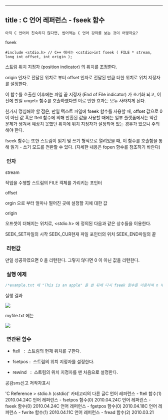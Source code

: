 ----------------
title : C 언어 레퍼런스 - fseek 함수
--------------



```warning
아직 C 언어와 친숙하지 않다면, 씹어먹는 C 언어 강좌를 보는 것이 어떻까요?
```


fseek




```info
#include <stdio.h> // C++ 에서는 <cstdio>int fseek ( FILE * stream, long int offset, int origin );
```

스트림 위치 지정자 (position indicator) 의 위치를 조정한다. 

origin 인자로 전달된 위치로 부터 offset 인자로 전달된 만큼 더한 위치로 위치 지정자를 설정한다. 

이 함수를 호출한 이후에는 파일 끝 지정자 (End of File indicator) 가 초기화 되고, 이전에 만일 ungetc 함수를 호출하였다면 이로 인한 효과는 모두 사라지게 된다. 

한가지 명심해야 할 점은, 만일 텍스트 파일에 fseek 함수를 사용할 때, offset 값으로 0 이 아닌 값 혹은 ftell 함수에 의해 반환된 값을 사용할 때에는 일부 플랫폼에서는 약간 문제가 생겨서 예상치 못했던 위치에 위치 지정자가 설정되어 있는 경우가 있으니 주의해야 한다. 

fseek 함수는 또한 스트림이 읽기 및 쓰기 형식으로 열려있을 때, 이 함수를 호출함을 통해 읽기 - 쓰기 모드를 전환할 수 있다. (자세한 내용은 fopen 함수를 참조하기 바란다)  



###  인자




stream

작업을 수행할 스트림의 FILE 객체를 가리키는 포인터 

offset


orgin 으로 부터 얼마나 떨어진 곳에 설정할 지에 대한 값

origin

오프셋이 더해지는 위치로, <stdio.h> 에 정의된 다음과 같은 상수들을 이용한다. 

SEEK_SET파일의 시작
SEEK_CUR현재 파일 포인터의 위치
SEEK_END파일의 끝




###  리턴값




만일 성공하였으면 0 을 리턴한다. 그렇지 않다면 0 이 아닌 값을 리턴한다. 



###  실행 예제




```cpp
/*example.txt 에 "This is an apple" 을 쓴 뒤에 다시 fseek 함수를 이용하여 n 부터 sam 으로 바꾼다. 즉, example.txt 에는 "This is an sample" 이 들어가게 된다. 이 예제는 http://www.cplusplus.com/reference/clibrary/cstdio/fseek/에서 가져왔습니다.  */#include <stdio.h>int main (){    FILE * pFile;    pFile = fopen ( "example.txt" , "w" );    fputs ( "This is an apple." , pFile );    fseek ( pFile , 9 , SEEK_SET );    fputs ( " sam" , pFile );    fclose ( pFile );    return 0;}
```


실행 결과


![](http://img1.daumcdn.net/thumb/R1920x0/?fname=http%3A%2F%2Fcfile25.uf.tistory.com%2Fimage%2F1470C5114BD23C5D569FE8)

myfile.txt 에는


![](http://img1.daumcdn.net/thumb/R1920x0/?fname=http%3A%2F%2Fcfile7.uf.tistory.com%2Fimage%2F1470A1114BD23C5D437B49)





###  연관된 함수





* ftell
  :  스트림의 현재 위치를 구한다. 



* fsetpos
 :  스트림의 위치 지정자를 설정한다. 

* rewind
  :  스트림의 위치 지정자를 맨 처음으로 설정한다.







공감sns신고
저작자표시

'C Reference > stdio.h (cstdio)' 카테고리의 다른 글C 언어 레퍼런스 - ftell 함수(1)
2010.04.24C 언어 레퍼런스 - fsetpos 함수(0)
2010.04.24C 언어 레퍼런스 - fseek 함수(0)
2010.04.24C 언어 레퍼런스 - fgetpos 함수(0)
2010.04.18C 언어 레퍼런스 - fwrite 함수(1)
2010.04.11C 언어 레퍼런스 - fread 함수(2)
2010.03.21

